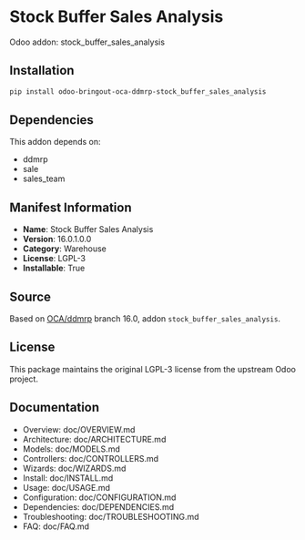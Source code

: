 # Stock Buffer Sales Analysis

Odoo addon: stock_buffer_sales_analysis

## Installation

```bash
pip install odoo-bringout-oca-ddmrp-stock_buffer_sales_analysis
```

## Dependencies

This addon depends on:
- ddmrp
- sale
- sales_team

## Manifest Information

- **Name**: Stock Buffer Sales Analysis
- **Version**: 16.0.1.0.0
- **Category**: Warehouse
- **License**: LGPL-3
- **Installable**: True

## Source

Based on [OCA/ddmrp](https://github.com/OCA/ddmrp) branch 16.0, addon `stock_buffer_sales_analysis`.

## License

This package maintains the original LGPL-3 license from the upstream Odoo project.

## Documentation

- Overview: doc/OVERVIEW.md
- Architecture: doc/ARCHITECTURE.md
- Models: doc/MODELS.md
- Controllers: doc/CONTROLLERS.md
- Wizards: doc/WIZARDS.md
- Install: doc/INSTALL.md
- Usage: doc/USAGE.md
- Configuration: doc/CONFIGURATION.md
- Dependencies: doc/DEPENDENCIES.md
- Troubleshooting: doc/TROUBLESHOOTING.md
- FAQ: doc/FAQ.md
